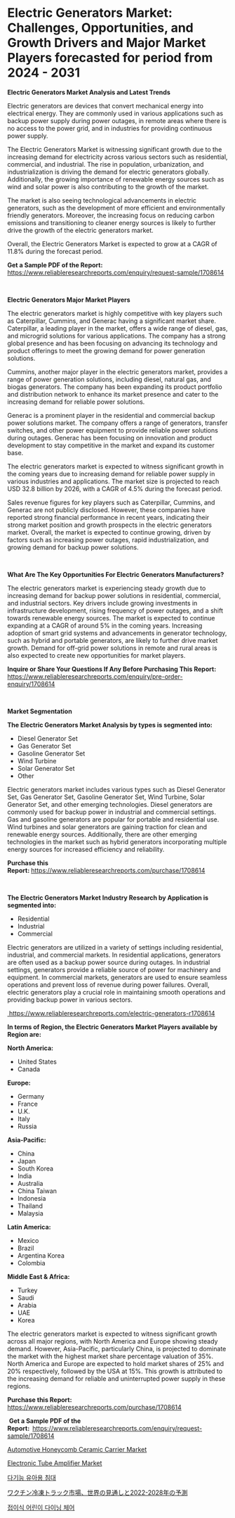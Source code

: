 <p><h1>Electric Generators Market: Challenges, Opportunities, and Growth Drivers and Major Market Players forecasted for period from 2024 - 2031</h1></p><p><strong>Electric Generators Market Analysis and Latest Trends</strong></p>
<p><p>Electric generators are devices that convert mechanical energy into electrical energy. They are commonly used in various applications such as backup power supply during power outages, in remote areas where there is no access to the power grid, and in industries for providing continuous power supply.</p><p>The Electric Generators Market is witnessing significant growth due to the increasing demand for electricity across various sectors such as residential, commercial, and industrial. The rise in population, urbanization, and industrialization is driving the demand for electric generators globally. Additionally, the growing importance of renewable energy sources such as wind and solar power is also contributing to the growth of the market.</p><p>The market is also seeing technological advancements in electric generators, such as the development of more efficient and environmentally friendly generators. Moreover, the increasing focus on reducing carbon emissions and transitioning to cleaner energy sources is likely to further drive the growth of the electric generators market.</p><p>Overall, the Electric Generators Market is expected to grow at a CAGR of 11.8% during the forecast period.</p></p>
<p><strong>Get a Sample PDF of the Report:&nbsp;</strong> <a href="https://www.reliableresearchreports.com/enquiry/request-sample/1708614">https://www.reliableresearchreports.com/enquiry/request-sample/1708614</a></p>
<p>&nbsp;</p>
<p><strong>Electric Generators Major Market Players</strong></p>
<p><p>The electric generators market is highly competitive with key players such as Caterpillar, Cummins, and Generac having a significant market share. Caterpillar, a leading player in the market, offers a wide range of diesel, gas, and microgrid solutions for various applications. The company has a strong global presence and has been focusing on advancing its technology and product offerings to meet the growing demand for power generation solutions.</p><p>Cummins, another major player in the electric generators market, provides a range of power generation solutions, including diesel, natural gas, and biogas generators. The company has been expanding its product portfolio and distribution network to enhance its market presence and cater to the increasing demand for reliable power solutions.</p><p>Generac is a prominent player in the residential and commercial backup power solutions market. The company offers a range of generators, transfer switches, and other power equipment to provide reliable power solutions during outages. Generac has been focusing on innovation and product development to stay competitive in the market and expand its customer base.</p><p>The electric generators market is expected to witness significant growth in the coming years due to increasing demand for reliable power supply in various industries and applications. The market size is projected to reach USD 32.8 billion by 2026, with a CAGR of 4.5% during the forecast period.</p><p>Sales revenue figures for key players such as Caterpillar, Cummins, and Generac are not publicly disclosed. However, these companies have reported strong financial performance in recent years, indicating their strong market position and growth prospects in the electric generators market. Overall, the market is expected to continue growing, driven by factors such as increasing power outages, rapid industrialization, and growing demand for backup power solutions.</p></p>
<p>&nbsp;</p>
<p><strong>What Are The Key Opportunities For Electric Generators Manufacturers?</strong></p>
<p><p>The electric generators market is experiencing steady growth due to increasing demand for backup power solutions in residential, commercial, and industrial sectors. Key drivers include growing investments in infrastructure development, rising frequency of power outages, and a shift towards renewable energy sources. The market is expected to continue expanding at a CAGR of around 5% in the coming years. Increasing adoption of smart grid systems and advancements in generator technology, such as hybrid and portable generators, are likely to further drive market growth. Demand for off-grid power solutions in remote and rural areas is also expected to create new opportunities for market players.</p></p>
<p><strong>Inquire or Share Your Questions If Any Before Purchasing This Report:</strong> <a href="https://www.reliableresearchreports.com/enquiry/pre-order-enquiry/1708614">https://www.reliableresearchreports.com/enquiry/pre-order-enquiry/1708614</a></p>
<p>&nbsp;</p>
<p><strong>Market Segmentation</strong></p>
<p><strong>The Electric Generators Market Analysis by types is segmented into:</strong></p>
<p><ul><li>Diesel Generator Set</li><li>Gas Generator Set</li><li>Gasoline Generator Set</li><li>Wind Turbine</li><li>Solar Generator Set</li><li>Other</li></ul></p>
<p><p>Electric generators market includes various types such as Diesel Generator Set, Gas Generator Set, Gasoline Generator Set, Wind Turbine, Solar Generator Set, and other emerging technologies. Diesel generators are commonly used for backup power in industrial and commercial settings. Gas and gasoline generators are popular for portable and residential use. Wind turbines and solar generators are gaining traction for clean and renewable energy sources. Additionally, there are other emerging technologies in the market such as hybrid generators incorporating multiple energy sources for increased efficiency and reliability.</p></p>
<p><strong>Purchase this Report:&nbsp;</strong><a href="https://www.reliableresearchreports.com/purchase/1708614">https://www.reliableresearchreports.com/purchase/1708614</a></p>
<p>&nbsp;</p>
<p><strong>The Electric Generators Market Industry Research by Application is segmented into:</strong></p>
<p><ul><li>Residential</li><li>Industrial</li><li>Commercial</li></ul></p>
<p><p>Electric generators are utilized in a variety of settings including residential, industrial, and commercial markets. In residential applications, generators are often used as a backup power source during outages. In industrial settings, generators provide a reliable source of power for machinery and equipment. In commercial markets, generators are used to ensure seamless operations and prevent loss of revenue during power failures. Overall, electric generators play a crucial role in maintaining smooth operations and providing backup power in various sectors.</p></p>
<p><a href="https://www.reliableresearchreports.com/electric-generators-r1708614">&nbsp;https://www.reliableresearchreports.com/electric-generators-r1708614</a></p>
<p><strong>In terms of Region, the Electric Generators Market Players available by Region are:</strong></p>
<p>
    <p> <strong> North America: </strong>
        <ul>
            <li>United States</li>
            <li>Canada</li>
        </ul>
        </p> 
    <p> <strong> Europe: </strong>
        <ul>
            <li>Germany</li>
            <li>France</li>
            <li>U.K.</li>
            <li>Italy</li>
            <li>Russia</li>
        </ul>
        </p> 
    <p> <strong> Asia-Pacific: </strong>
        <ul>
            <li>China</li>
            <li>Japan</li>
            <li>South Korea</li>
            <li>India</li>
            <li>Australia</li>
            <li>China Taiwan</li>
            <li>Indonesia</li>
            <li>Thailand</li>
            <li>Malaysia</li>
        </ul>
        </p> 
    <p> <strong> Latin America: </strong>
        <ul>
            <li>Mexico</li>
            <li>Brazil</li>
            <li>Argentina Korea</li>
            <li>Colombia</li>
        </ul>
        </p> 
    <p> <strong> Middle East & Africa: </strong>
        <ul>
            <li>Turkey</li>
            <li>Saudi</li>
            <li>Arabia</li>
            <li>UAE</li>
            <li>Korea</li>
        </ul>
    </p>
    </p>
<p><p>The electric generators market is expected to witness significant growth across all major regions, with North America and Europe showing steady demand. However, Asia-Pacific, particularly China, is projected to dominate the market with the highest market share percentage valuation of 35%. North America and Europe are expected to hold market shares of 25% and 20% respectively, followed by the USA at 15%. This growth is attributed to the increasing demand for reliable and uninterrupted power supply in these regions.</p></p>
<p><strong>Purchase this Report: </strong><a href="https://www.reliableresearchreports.com/purchase/1708614">https://www.reliableresearchreports.com/purchase/1708614</a></p>
<p>&nbsp;<strong>Get a Sample PDF of the Report:&nbsp;&nbsp;</strong><a href="https://www.reliableresearchreports.com/enquiry/request-sample/1708614">https://www.reliableresearchreports.com/enquiry/request-sample/1708614</a></p>
<p><strong></strong></p>
<p><p><a href="https://github.com/madrenesphilippe/Market-Research-Report-List-1/blob/main/automotive-honeycomb-ceramic-carrier-market.md">Automotive Honeycomb Ceramic Carrier Market</a></p><p><a href="https://issuu.com/reportprime-2/docs/electronic-tube-amplifier-market-size-2030.pptx">Electronic Tube Amplifier Market</a></p><p><a href="https://github.com/marufmohassin05/Market-Research-Report-List-1/blob/main/2098719118206.md">다기능 유아용 침대</a></p><p><a href="https://github.com/CarlieShields/Market-Research-Report-List-1/blob/main/3171940130238.md">ワクチン冷凍トラック市場、世界の見通しと2022-2028年の予測</a></p><p><a href="https://github.com/kimvicki3212024/Market-Research-Report-List-1/blob/main/9883805118205.md">접이식 어린이 다이닝 체어</a></p></p>